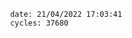 

                date: 21/04/2022 17:03:41
                cycles: 37680

                         